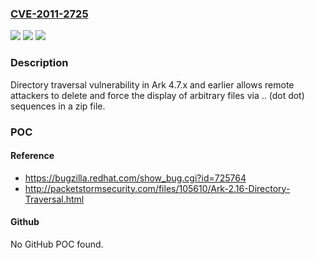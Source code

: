 ### [CVE-2011-2725](https://cve.mitre.org/cgi-bin/cvename.cgi?name=CVE-2011-2725)
![](https://img.shields.io/static/v1?label=Product&message=n%2Fa&color=blue)
![](https://img.shields.io/static/v1?label=Version&message=n%2Fa&color=blue)
![](https://img.shields.io/static/v1?label=Vulnerability&message=n%2Fa&color=brighgreen)

### Description

Directory traversal vulnerability in Ark 4.7.x and earlier allows remote attackers to delete and force the display of arbitrary files via .. (dot dot) sequences in a zip file.

### POC

#### Reference
- https://bugzilla.redhat.com/show_bug.cgi?id=725764
- http://packetstormsecurity.com/files/105610/Ark-2.16-Directory-Traversal.html

#### Github
No GitHub POC found.

